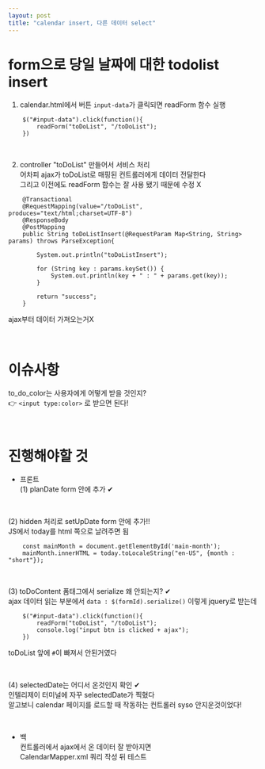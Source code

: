 ```yaml
---
layout: post
title: "calendar insert, 다른 데이터 select"
---
```


# form으로 당일 날짜에 대한 todolist insert
1. calendar.html에서 버튼 `input-data`가 클릭되면 readForm 함수 실행  
```
    $("#input-data").click(function(){
        readForm("toDoList", "/toDoList");
    })
```

<br>

2. controller "toDoList" 만들어서 서비스 처리  
어차피 ajax가 toDoList로 매핑된 컨트롤러에게 데이터 전달한다  
그리고 이전에도 readForm 함수는 잘 사용 됐기 때문에 수정 X  

```
    @Transactional
    @RequestMapping(value="/toDoList", produces="text/html;charset=UTF-8")
    @ResponseBody
    @PostMapping
    public String toDoListInsert(@RequestParam Map<String, String> params) throws ParseException{

        System.out.println("toDoListInsert");

        for (String key : params.keySet()) {
            System.out.println(key + " : " + params.get(key));
        }

        return "success";
    }
```
ajax부터 데이터 가져오는거X

<br>

# 이슈사항
to_do_color는 사용자에게 어떻게 받을 것인지?  
👉 `<input type:color>` 로 받으면 된다!

<br>

# 진행해야할 것
- 프론트  
(1) planDate form 안에 추가 ✔  

<br>

(2) hidden 처리로 setUpDate form 안에 추가!!  
JS에서 today를 html 쪽으로 날려주면 됨  
```
    const mainMonth = document.getElementById('main-month');
    mainMonth.innerHTML = today.toLocaleString("en-US", {month : "short"});
```

<br>

(3) toDoContent 폼태그에서 serialize 왜 안되는지? ✔  
ajax 데이터 읽는 부분에서 `data : $(formId).serialize()` 이렇게 jquery로 받는데  
```
    $("#input-data").click(function(){
        readForm("toDoList", "/toDoList");
        console.log("input btn is clicked + ajax");
    })
```
toDoList 앞에 `#`이 빠져서 안된거였다  

<br>

(4) selectedDate는 어디서 온것인지 확인 ✔  
인텔리제이 터미널에 자꾸 selectedDate가 찍혔다  
알고보니 calendar 페이지를 로드할 때 작동하는 컨트롤러 syso 안지운것이었다!  

<br>

- 백  
컨트롤러에서 ajax에서 온 데이터 잘 받아지면  
CalendarMapper.xml 쿼리 작성 뒤 테스트  
